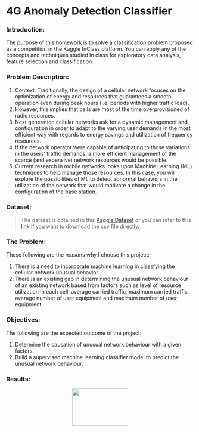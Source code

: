 # 4G Anomaly Detection Classifier

### Introduction:
The purpose of this homework is to solve a classification problem proposed as a competition in the Kaggle InClass platform. You can apply any of the concepts and techniques studied in class for exploratory data analysis, feature selection and classification.

### Problem Description:
1. Context: Traditionally, the design of a cellular network focuses on the optimization of energy and resources that guarantees a smooth operation even during peak hours (i.e. periods with higher traffic load).
1. However, this implies that cells are most of the time overprovisioned of radio resources.
1. Next generation cellular networks ask for a dynamic management and configuration in order to adapt to the varying user demands in the most efficient way with regards to energy savings and utilization of frequency resources.
1. If the network operator were capable of anticipating to those variations in the users’ traffic demands, a more efficient management of the scarce (and expensive) network resources would be possible.
1. Current research in mobile networks looks upon Machine Learning (ML) techniques to help manage those resources. In this case, you will explore the possibilities of ML to detect abnormal behaviors in the utilization of the network that would motivate a change in the configuration of the base station.

### Dataset:
> The dataset is obtained in this [Kaggle Dataset](https://www.kaggle.com/competitions/anomaly-detection-in-4g-cellular-networks) or you can refer to this [link](sCent02/4G-Anomaly-Detection-Classifier/blob/main/ML-MATT-CompetitionQT2021_train.csv) if you want to download the csv file directly.

### The Problem:
These following are the reasons why I choose this project:
1. There is a need to incorporate machine learning in classfying the cellular network unusual behavior.
2. There is an existing gap in determining the unusual network behaviour of an existing network based from factors such as level of resource utilization in each cell, average carried traffic, maximum carried traffic, average number of user equipment and maximum number of user equipment.

### Objectives:
The following are the expected outcome of the project:
1. Determine the causation of unusual network behaviour with a given factors.
2. Build a supervised machine learning classifier model to predict the unusual network behaviour.

### Results:
<div class="image-container">
  <p align="center">
    <img src="asset/img/course-1212-bs.jpg" width="150" height="100" />
  </p> 
</div>
